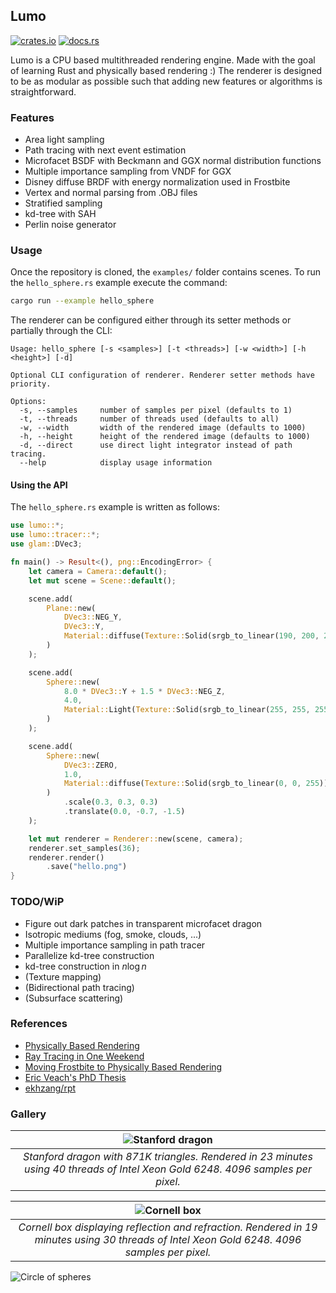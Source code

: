 ## Lumo

[![crates.io](https://img.shields.io/crates/v/lumo)](https://crates.io/crates/lumo)
[![docs.rs](https://img.shields.io/docsrs/lumo)](https://docs.rs/lumo)


Lumo is a CPU based multithreaded rendering engine. Made with the goal of learning Rust and physically based rendering :) The renderer is designed to be as modular as possible such that adding new features or algorithms is straightforward.

### Features
* Area light sampling
* Path tracing with next event estimation
* Microfacet BSDF with Beckmann and GGX normal distribution functions
* Multiple importance sampling from VNDF for GGX
* Disney diffuse BRDF with energy normalization used in Frostbite
* Vertex and normal parsing from .OBJ files
* Stratified sampling
* kd-tree with SAH
* Perlin noise generator

### Usage
Once the repository is cloned, the `examples/` folder contains scenes. To run the `hello_sphere.rs` example execute the command:

```bash
cargo run --example hello_sphere
```

The renderer can be configured either through its setter methods or partially through the CLI:

```
Usage: hello_sphere [-s <samples>] [-t <threads>] [-w <width>] [-h <height>] [-d]

Optional CLI configuration of renderer. Renderer setter methods have priority.

Options:
  -s, --samples     number of samples per pixel (defaults to 1)
  -t, --threads     number of threads used (defaults to all)
  -w, --width       width of the rendered image (defaults to 1000)
  -h, --height      height of the rendered image (defaults to 1000)
  -d, --direct      use direct light integrator instead of path tracing.
  --help            display usage information
```

#### Using the API

The `hello_sphere.rs` example is written as follows:

```rust
use lumo::*;
use lumo::tracer::*;
use glam::DVec3;

fn main() -> Result<(), png::EncodingError> {
    let camera = Camera::default();
    let mut scene = Scene::default();

    scene.add(
        Plane::new(
            DVec3::NEG_Y,
            DVec3::Y,
            Material::diffuse(Texture::Solid(srgb_to_linear(190, 200, 210)))
        )
    );

    scene.add(
        Sphere::new(
            8.0 * DVec3::Y + 1.5 * DVec3::NEG_Z,
            4.0,
            Material::Light(Texture::Solid(srgb_to_linear(255, 255, 255)))
        )
    );

    scene.add(
        Sphere::new(
            DVec3::ZERO,
            1.0,
            Material::diffuse(Texture::Solid(srgb_to_linear(0, 0, 255)))
        )
            .scale(0.3, 0.3, 0.3)
            .translate(0.0, -0.7, -1.5)
    );

    let mut renderer = Renderer::new(scene, camera);
    renderer.set_samples(36);
    renderer.render()
        .save("hello.png")
}
```

### TODO/WiP
* Figure out dark patches in transparent microfacet dragon
* Isotropic mediums (fog, smoke, clouds, ...)
* Multiple importance sampling in path tracer
* Parallelize kd-tree construction
* kd-tree construction in $n \log n$
* (Texture mapping)
* (Bidirectional path tracing)
* (Subsurface scattering)

### References
* [Physically Based Rendering](https://www.pbr-book.org/)
* [Ray Tracing in One Weekend](https://raytracing.github.io/)
* [Moving Frostbite to Physically Based Rendering](https://seblagarde.files.wordpress.com/2015/07/course_notes_moving_frostbite_to_pbr_v32.pdf)
* [Eric Veach's PhD Thesis](http://graphics.stanford.edu/papers/veach_thesis/)
* [ekhzang/rpt](https://github.com/ekzhang/rpt)

### Gallery

| ![Stanford dragon](https://i.imgur.com/fWpA188.png) |
|:--:|
| *Stanford dragon with 871K triangles. Rendered in 23 minutes using 40 threads of Intel Xeon Gold 6248. 4096 samples per pixel.* |

| ![Cornell box](https://i.imgur.com/e19lI5m.png) |
|:--:|
| *Cornell box displaying reflection and refraction. Rendered in 19 minutes using 30 threads of Intel Xeon Gold 6248. 4096 samples per pixel.* |

![Circle of spheres](https://i.imgur.com/JxvP1l7.png)
